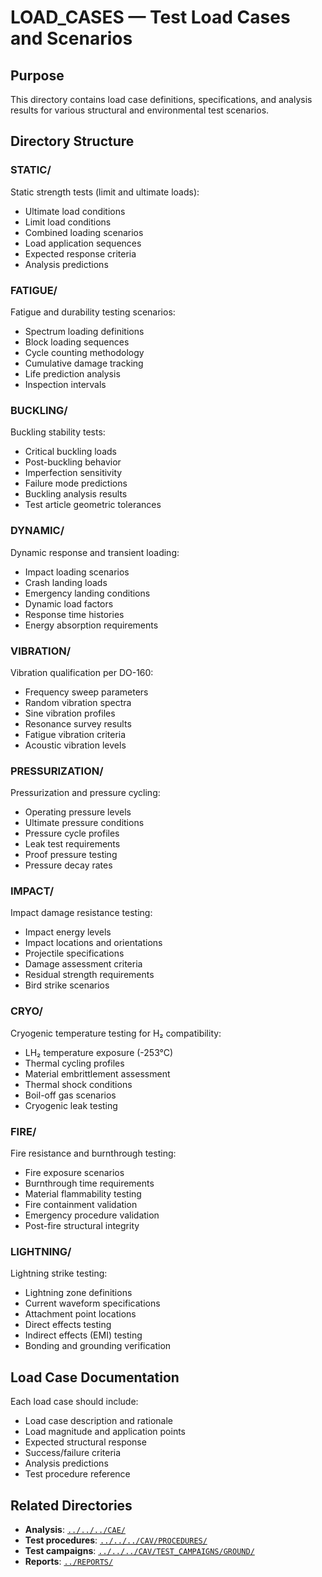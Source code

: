 # LOAD_CASES — Test Load Cases and Scenarios

## Purpose

This directory contains load case definitions, specifications, and analysis results for various structural and environmental test scenarios.

## Directory Structure

### STATIC/
Static strength tests (limit and ultimate loads):
- Ultimate load conditions
- Limit load conditions
- Combined loading scenarios
- Load application sequences
- Expected response criteria
- Analysis predictions

### FATIGUE/
Fatigue and durability testing scenarios:
- Spectrum loading definitions
- Block loading sequences
- Cycle counting methodology
- Cumulative damage tracking
- Life prediction analysis
- Inspection intervals

### BUCKLING/
Buckling stability tests:
- Critical buckling loads
- Post-buckling behavior
- Imperfection sensitivity
- Failure mode predictions
- Buckling analysis results
- Test article geometric tolerances

### DYNAMIC/
Dynamic response and transient loading:
- Impact loading scenarios
- Crash landing loads
- Emergency landing conditions
- Dynamic load factors
- Response time histories
- Energy absorption requirements

### VIBRATION/
Vibration qualification per DO-160:
- Frequency sweep parameters
- Random vibration spectra
- Sine vibration profiles
- Resonance survey results
- Fatigue vibration criteria
- Acoustic vibration levels

### PRESSURIZATION/
Pressurization and pressure cycling:
- Operating pressure levels
- Ultimate pressure conditions
- Pressure cycle profiles
- Leak test requirements
- Proof pressure testing
- Pressure decay rates

### IMPACT/
Impact damage resistance testing:
- Impact energy levels
- Impact locations and orientations
- Projectile specifications
- Damage assessment criteria
- Residual strength requirements
- Bird strike scenarios

### CRYO/
Cryogenic temperature testing for H₂ compatibility:
- LH₂ temperature exposure (-253°C)
- Thermal cycling profiles
- Material embrittlement assessment
- Thermal shock conditions
- Boil-off gas scenarios
- Cryogenic leak testing

### FIRE/
Fire resistance and burnthrough testing:
- Fire exposure scenarios
- Burnthrough time requirements
- Material flammability testing
- Fire containment validation
- Emergency procedure validation
- Post-fire structural integrity

### LIGHTNING/
Lightning strike testing:
- Lightning zone definitions
- Current waveform specifications
- Attachment point locations
- Direct effects testing
- Indirect effects (EMI) testing
- Bonding and grounding verification

## Load Case Documentation

Each load case should include:
- Load case description and rationale
- Load magnitude and application points
- Expected structural response
- Success/failure criteria
- Analysis predictions
- Test procedure reference

## Related Directories

- **Analysis**: [`../../../CAE/`](../../../CAE/)
- **Test procedures**: [`../../../CAV/PROCEDURES/`](../../../CAV/PROCEDURES/)
- **Test campaigns**: [`../../../CAV/TEST_CAMPAIGNS/GROUND/`](../../../CAV/TEST_CAMPAIGNS/GROUND/)
- **Reports**: [`../REPORTS/`](../REPORTS/)
